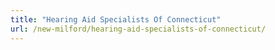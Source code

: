 ```yaml
---
title: "Hearing Aid Specialists Of Connecticut"
url: /new-milford/hearing-aid-specialists-of-connecticut/
---
```

